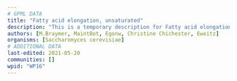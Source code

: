 ```yaml
---
# GPML DATA
title: "Fatty acid elongation, unsaturated"
description: "This is a temporary description for Fatty acid elongation, unsaturated"
authors: [M.Braymer, MaintBot, Egonw, Christine Chichester, Eweitz]
organisms: [Saccharomyces cerevisiae]
# ADDITIONAL DATA
last-edited: 2021-05-20
communities: []
wpid: "WP16"
---
```


